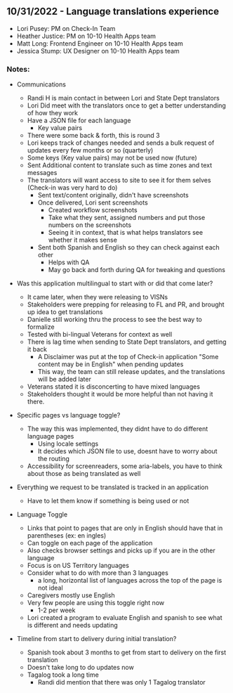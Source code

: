 ## 10/31/2022 - Language translations experience
- Lori Pusey: PM on Check-In Team
- Heather Justice: PM on 10-10 Health Apps team
- Matt Long: Frontend Engineer on 10-10 Health Apps team
- Jessica Stump: UX Designer on 10-10 Health Apps team

### Notes:
- Communications
     - Randi H is main contact in between Lori and State Dept translators
     - Lori Did meet with the translators once to get a better understanding of how they work
     - Have a JSON file for each language
          - Key value pairs
     - There were some back & forth, this is round 3
     - Lori keeps track of changes needed and sends a bulk request of updates every few months or so (quarterly)
     - Some keys (Key value pairs) may not be used now (future)
     - Sent Additional content to translate such as time zones and text messages
     - The translators will want access to site to see it for them selves (Check-in was very hard to do)
          - Sent text/content originally, didn't have screenshots
          - Once delivered, Lori sent screenshots
               - Created workflow screenshots
               - Take what they sent, assigned numbers and put those numbers on the screenshots
               - Seeing it in context, that is what helps translators see whether it makes sense
          - Sent both Spanish and English so they can check against each other 
               - Helps with QA
               - May go back and forth during QA for tweaking and questions

- Was this application multilingual to start with or did that come later?
     - It came later, when they were releasing to VISNs
     - Stakeholders were prepping for releasing to FL and PR, and brought up idea to get translations
     - Danielle still working thru the process to see the best way to formalize
     - Tested with bi-lingual Veterans for context as well
     - There is lag time when sending to State Dept translators, and getting it back
          - A Disclaimer was put at the top of Check-in application "Some content may be in English" when pending updates
          - This way, the team can still release updates, and the translations will be added later
     - Veterans stated it is disconcerting to have mixed languages
     - Stakeholders thought it would be more helpful than not having it there. 

- Specific pages vs language toggle?
     - The way this was implemented, they didnt have to do different language pages
          - Using locale settings
          - It decides which JSON file to use, doesnt have to worry about the routing
     - Accessibility for screenreaders, some aria-labels, you have to think about those as being translated as well

- Everything we request to be translated is tracked in an application
     - Have to let them know if something is being used or not

- Language Toggle
     - Links that point to pages that are only in English should have that in parentheses (ex: en ingles) 
     - Can toggle on each page of the application
     - Also checks browser settings and picks up if you are in the other language
     - Focus is on US Territory languages
     - Consider what to do with more than 3 languages
          - a long, horizontal list of languages across the top of the page is not ideal
     - Caregivers mostly use English
     - Very few people are using this toggle right now
          - 1-2 per week
     - Lori created a program to evaluate English and spanish to see what is different and needs updating
    
- Timeline from start to delivery during initial translation?
     - Spanish took about 3 months to get from start to delivery on the first translation
     - Doesn't take long to do updates now
     - Tagalog took a long time
          - Randi did mention that there was only 1 Tagalog translator







